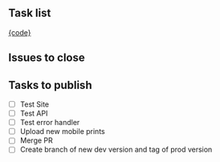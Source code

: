 ## Task list

[{code}](https://github.com/darakeon/dfm/blob/main/docs/RELEASES.md#{code})

## Issues to close

<!-- Put a list of issues that will be closed -->

## Tasks to publish

- [ ] Test Site
- [ ] Test API
- [ ] Test error handler
- [ ] Upload new mobile prints
- [ ] Merge PR
- [ ] Create branch of new dev version and tag of prod version
